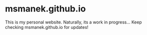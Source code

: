 # msmanek.github.io
This is my personal website. Naturally, its a work in progress...
Keep checking msmanek.github.io for updates!